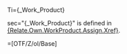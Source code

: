 Ti={_Work_Product}

sec="{_Work_Product}" is defined in <a href="#Relate.Own.WorkProduct.Sec" class="xref">{Relate.Own.WorkProduct.Assign.Xref}</a>.

=[OTF/Z/ol/Base]